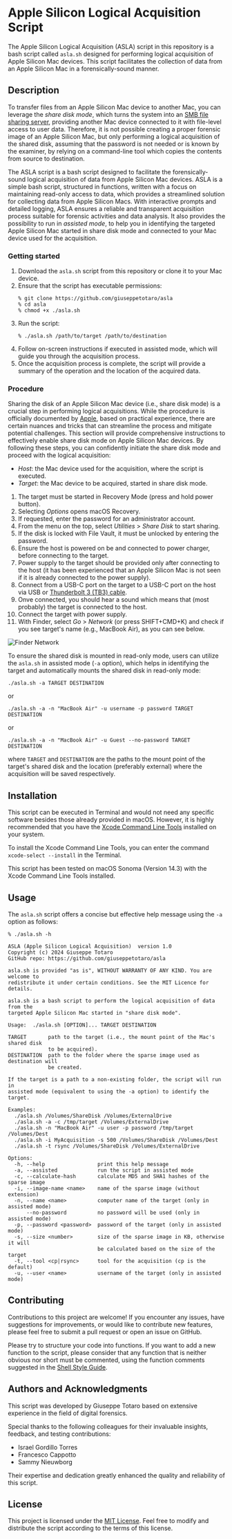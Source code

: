 # Apple Silicon Logical Acquisition Script

The Apple Silicon Logical Acquisition (ASLA) script in this repository is a bash script called `asla.sh` designed for performing logical acquisition of Apple Silicon Mac devices. 
This script facilitates the collection of data from an Apple Silicon Mac in a forensically-sound manner.

## Description

To transfer files from an Apple Silicon Mac device to another Mac, you can leverage the _share disk mode_, which turns the system into an [SMB file sharing server](https://www.macrumors.com/how-to/transfer-files-apple-silicon-mac-to-mac/), providing another Mac device connected to it with file-level access to user data. 
Therefore, it is not possible creating a proper forensic image of an Apple Silicon Mac, but only performing a logical acquisition of the shared disk, assuming that the password is not needed or is known by the examiner, by relying on a command-line tool which copies the contents from source to destination.

The ASLA script is a bash script designed to facilitate the forensically-sound logical acquisition of data from Apple Silicon Mac devices. 
ASLA is a simple bash script, structured in functions, written with a focus on maintaining read-only access to data, which provides a streamlined solution for collecting data from Apple Silicon Macs. 
With interactive prompts and detailed logging, ASLA ensures a reliable and transparent acquisition process suitable for forensic activities and data analysis.
It also provides the possibility to run in _assisted mode_, to help you in identifying the targeted Apple Silicon Mac started in share disk mode and connected to your Mac device used for the acquisition.

### Getting started
1. Download the `asla.sh` script from this repository or clone it to your Mac device.
2. Ensure that the script has executable permissions:
   ```
   % git clone https://github.com/giuseppetotaro/asla
   % cd asla
   % chmod +x ./asla.sh
   ```
3. Run the script:
   ```
   % ./asla.sh /path/to/target /path/to/destination
   ```
4. Follow on-screen instructions if executed in assisted mode, which will guide you through the acquisition process.
5. Once the acquisition process is complete, the script will provide a summary of the operation and the location of the acquired data.

### Procedure

Sharing the disk of an Apple Silicon Mac device (i.e., share disk mode) is a crucial step in performing logical acquisitions. While the procedure is officially documented by [Apple](https://support.apple.com/guide/mac-help/transfer-files-a-mac-apple-silicon-mchlb37e8ca7/mac), based on practical experience, there are certain nuances and tricks that can streamline the process and mitigate potential challenges. 
This section will provide comprehensive instructions to effectively enable share disk mode on Apple Silicon Mac devices. 
By following these steps, you can confidently initiate the share disk mode and proceed with the logical acquisition:

* _Host_: the Mac device used for the acquisition, where the script is executed.
* _Target_: the Mac device to be acquired, started in share disk mode.

1. The target must be started in Recovery Mode (press and hold power button).
2. Selecting _Options_ opens macOS Recovery.
3. If requested, enter the password for an administrator account.
4. From the menu on the top, select _Utilities_ > _Share Disk_ to start sharing.
5. If the disk is locked with File Vault, it must be unlocked by entering the password.
6. Ensure the host is powered on be and connected to power charger, before connecting to the target.
7. Power supply to the target should be provided only after connecting to the host (it has been experienced that an Apple Silicon Mac is not seen if it is already connected to the power supply).
8. Connect from a USB-C port on the target to a USB-C port on the host via USB or [Thunderbolt 3 (TB3) cable](https://support.apple.com/en-us/111750).
9. Onve connected, you should hear a sound which means that (most probably) the target is connected to the host.
10. Connect the target with power supply.
11. With Finder, select _Go_ > _Network_ (or press SHIFT+CMD+K) and check if you see target's name (e.g., MacBook Air), as you can see below.

![Finder Network](finder_network.png)

To ensure the shared disk is mounted in read-only mode, users can utilize the `asla.sh` in assisted mode (`-a` option), which helps in identifying the target and automatically mounts the shared disk in read-only mode:

```
./asla.sh -a TARGET DESTINATION
```

or

```
./asla.sh -a -n "MacBook Air" -u username -p password TARGET DESTINATION
```

or 

```
./asla.sh -a -n "MacBook Air" -u Guest --no-password TARGET DESTINATION
```

where `TARGET` and `DESTINATION` are the paths to the mount point of the target's shared disk and the location (preferably external) where the acquisition will be saved respectively.

## Installation

This script can be executed in Terminal and would not need any specific software besides those already provided in macOS.
However, it is highly recommended that you have the [Xcode Command Line Tools](https://developer.apple.com/xcode/) installed on your system.

To install the Xcode Command Line Tools, you can enter the command `xcode-select --install` in the Terminal.

This script has been tested on macOS Sonoma (Version 14.3) with the Xcode Command Line Tools installed.

## Usage

The `asla.sh` script offers a concise but effective help message using the `-a` option as follows:

`% ./asla.sh -h`

```
ASLA (Apple Silicon Logical Acquisition)  version 1.0
Copyright (c) 2024 Giuseppe Totaro
GitHub repo: https://github.com/giuseppetotaro/asla

asla.sh is provided "as is", WITHOUT WARRANTY OF ANY KIND. You are welcome to 
redistribute it under certain conditions. See the MIT Licence for details.

asla.sh is a bash script to perform the logical acquisition of data from the 
targeted Apple Silicon Mac started in "share disk mode".

Usage:  ./asla.sh [OPTION]... TARGET DESTINATION

TARGET       path to the target (i.e., the mount point of the Mac's shared disk 
             to be acquired).
DESTINATION  path to the folder where the sparse image used as destination will 
             be created.

If the target is a path to a non-existing folder, the script will run in 
assisted mode (equivalent to using the -a option) to identify the target.

Examples:
  ./asla.sh /Volumes/ShareDisk /Volumes/ExternalDrive
  ./asla.sh -a -c /tmp/target /Volumes/ExternalDrive
  ./asla.sh -n "MacBook Air" -u user -p password /tmp/target /Volumes/Dest
  ./asla.sh -i MyAcquisition -s 500 /Volumes/ShareDisk /Volumes/Dest
  ./asla.sh -t rsync /Volumes/ShareDisk /Volumes/ExternalDrive

Options:
  -h, --help                 print this help message
  -a, --assisted             run the script in assisted mode
  -c, --calculate-hash       calculate MD5 and SHA1 hashes of the sparse image
  -i, --image-name <name>    name of the sparse image (without extension)
  -n, --name <name>          computer name of the target (only in assisted mode)
      --no-password          no password will be used (only in assisted mode)
  -p, --password <password>  password of the target (only in assisted mode)
  -s, --size <number>        size of the sparse image in KB, otherwise it will 
                             be calculated based on the size of the target
  -t, --tool <cp|rsync>      tool for the acquisition (cp is the default)
  -u, --user <name>          username of the target (only in assisted mode)
```

## Contributing

Contributions to this project are welcome! If you encounter any issues, have suggestions for improvements, or would like to contribute new features, please feel free to submit a pull request or open an issue on GitHub.

Please try to structure your code into functions. If you want to add a new function to the script, please consider that any function that is neither obvious nor short must be commented, using the function comments suggested in the [Shell Style Guide](https://google.github.io/styleguide/shellguide.html#s4-comments).

## Authors and Acknowledgments

This script was developed by Giuseppe Totaro based on extensive experience in the field of digital forensics.

Special thanks to the following colleagues for their invaluable insights, feedback, and testing contributions:

- Israel Gordillo Torres
- Francesco Cappotto
- Sammy Nieuwborg

Their expertise and dedication greatly enhanced the quality and reliability of this script.

## License

This project is licensed under the [MIT License](LICENSE). Feel free to modify and distribute the script according to the terms of this license.
